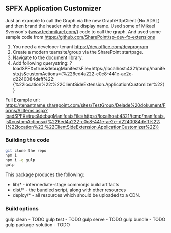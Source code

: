 ## SPFX Application Customizer
Just an example to call the Graph via the new GraphHttpClient (No ADAL) and then brand the header with the display name.
Used some of Mikael Svenson's (www.techmikael.com/) code to call the graph.
And used some sample code from https://github.com/SharePoint/sp-dev-fx-extensions

1. You need a developer tenant https://dev.office.com/devprogram
2. Create a modern teamsite/group via the SharePoint startpage.
3. Navigate to the document library.
4. Add following querystring:
?loadSPFX=true&debugManifestsFile=https://localhost:4321/temp/manifests.js&customActions={%226ed4a222-c0c8-441e-ae2e-d2240084deff%22:{%22location%22:%22ClientSideExtension.ApplicationCustomizer%22}} 

Full Example url:
https://tenantname.sharepoint.com/sites/TestGroup/Delade%20dokument/Forms/AllItems.aspx?loadSPFX=true&debugManifestsFile=https://localhost:4321/temp/manifests.js&customActions={%226ed4a222-c0c8-441e-ae2e-d2240084deff%22:{%22location%22:%22ClientSideExtension.ApplicationCustomizer%22}}

### Building the code

```bash
git clone the repo
npm i
npm i -g gulp
gulp
```

This package produces the following:

* lib/* - intermediate-stage commonjs build artifacts
* dist/* - the bundled script, along with other resources
* deploy/* - all resources which should be uploaded to a CDN.

### Build options

gulp clean - TODO
gulp test - TODO
gulp serve - TODO
gulp bundle - TODO
gulp package-solution - TODO
